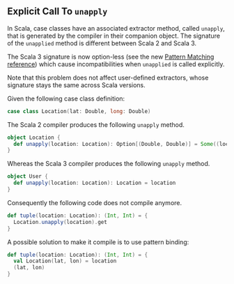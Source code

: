 ## Explicit Call To `unapply`

In Scala, case classes have an associated extractor method, called `unapply`, that is generated by the compiler in their companion object.
The signature of the `unapplied` method is different between Scala 2 and Scala 3.

The Scala 3 signature is now option-less (see the new [Pattern Matching reference](https://dotty.epfl.ch/docs/reference/changed-features/pattern-matching.html)) which cause incompatibilities when `unapplied` is called explicitly.

Note that this problem does not affect user-defined extractors, whose signature stays the same across Scala versions.

Given the following case class definition:

``` scala
case class Location(lat: Double, long: Double)
```

The Scala 2 compiler produces the following `unapply` method.

``` scala
object Location {
  def unapply(location: Location): Option[(Double, Double)] = Some((location.lat, location.long))
}
```

Whereas the Scala 3 compiler produces the following `unapply` method.

``` scala
object User {
  def unapply(location: Location): Location = location
}
```

Consequently the following code does not compile anymore.

``` scala
def tuple(location: Location): (Int, Int) = {
  Location.unapply(location).get
}
```

A possible solution to make it compile is to use pattern binding:

``` scala
def tuple(location: Location): (Int, Int) = {
  val Location(lat, lon) = location
  (lat, lon)
}
```

